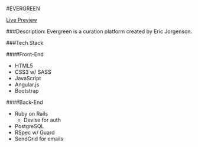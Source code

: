 #EVERGREEN

[Live Preview](http://fast-shore-10637.herokuapp.com/)

###Description:
  Evergreen is a curation platform created by Eric Jorgenson.

###Tech Stack

####Front-End
 - HTML5
 - CSS3 w/ SASS
 - JavaScript
 - Angular.js
 - Bootstrap

####Back-End
 - Ruby on Rails
   - Devise for auth
 - PostgreSQL
 - RSpec w/ Guard
 - SendGrid for emails